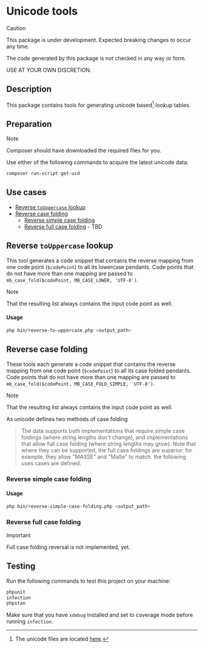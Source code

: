 # Unicode tools

> [!CAUTION]
> This package is under development. Expected breaking changes to occur any time.
> 
> The code generated by this package is not checked in any way or form.
> 
> USE AT YOUR OWN DISCRETION.

## Description

This package contains tools for generating unicode based[^1] lookup tables.

## Preparation

> [!NOTE]
> Composer should have downloaded the required files for you.

Use either of the following commands to acquire the latest unicode data:

```BASH
composer run-script get-ucd
```

## Use cases
- [Reverse `toUppercase` lookup](#reverse-touppercase-lookup)
- [Reverse case folding](#reverse-case-folding)
  - [Reverse simple case folding](#reverse-simple-case-folding)
  - [Reverse full case folding](#reverse-full-case-folding) - TBD

## Reverse `toUppercase` lookup

This tool generates a code snippet that contains the reverse mapping from one code point (`$codePoint`) to all its lowercase pendants. Code points that do not have more than one mapping are passed to `mb_case_fold($codePoint, MB_CASE_LOWER, 'UTF-8')`.

> [!NOTE]
> That the resulting list always contains the input code point as well.

#### Usage

```BASH
php bin/reverse-to-uppercase.php <output_path>
```

## Reverse case folding

These tools each generate a code snippet that contains the reverse mapping from one code point (`$codePoint`) to all its case folded pendants. Code points that do not have more than one mapping are passed to `mb_case_fold($codePoint, MB_CASE_FOLD_SIMPLE, 'UTF-8')`.

> [!NOTE]
> That the resulting list always contains the input code point as well.

As unicode defines two methods of case folding
> The data supports both implementations that require simple case foldings
> (where string lengths don't change), and implementations that allow full case folding
> (where string lengths may grow). Note that where they can be supported, the
> full case foldings are superior: for example, they allow "MASSE" and "Maße" to match.
the following uses cases are defined.

### Reverse simple case folding

#### Usage

```BASH
php bin/reverse-simple-case-folding.php <output_path>
```

### Reverse full case folding

> [!IMPORTANT]
> Full case folding reversal is not implemented, yet.

## Testing

Run the following commands to test this project on your machine:
```BASH
phpunit
infection
phpstan
```

Make sure that you have `xdebug` installed and set to coverage mode before running `infection`.

[^1]: The unicode files are located [here](https://unicode.org/Public/UCD/latest/ucd/).